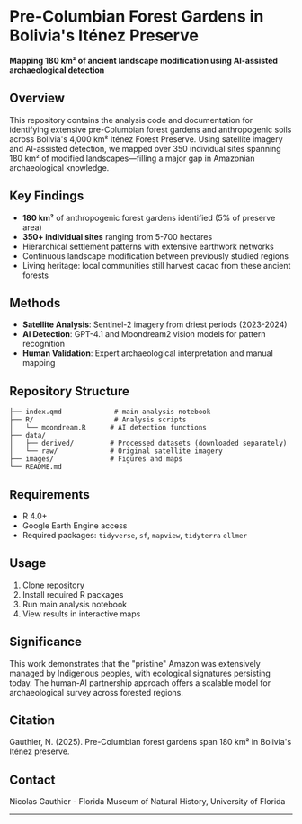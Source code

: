 # Pre-Columbian Forest Gardens in Bolivia's Iténez Preserve

**Mapping 180 km² of ancient landscape modification using AI-assisted archaeological detection**

## Overview

This repository contains the analysis code and documentation for identifying extensive pre-Columbian forest gardens and anthropogenic soils across Bolivia's 4,000 km² Iténez Forest Preserve. Using satellite imagery and AI-assisted detection, we mapped over 350 individual sites spanning 180 km² of modified landscapes—filling a major gap in Amazonian archaeological knowledge.

## Key Findings

-   **180 km²** of anthropogenic forest gardens identified (5% of preserve area)
-   **350+ individual sites** ranging from 5-700 hectares
-   Hierarchical settlement patterns with extensive earthwork networks
-   Continuous landscape modification between previously studied regions
-   Living heritage: local communities still harvest cacao from these ancient forests

## Methods

-   **Satellite Analysis**: Sentinel-2 imagery from driest periods (2023-2024)
-   **AI Detection**: GPT-4.1 and Moondream2 vision models for pattern recognition
-   **Human Validation**: Expert archaeological interpretation and manual mapping

## Repository Structure

```         
├── index.qmd             # main analysis notebook 
├── R/                    # Analysis scripts
│   └── moondream.R      # AI detection functions
├── data/
│   ├── derived/         # Processed datasets (downloaded separately)
│   └── raw/             # Original satellite imagery
├── images/              # Figures and maps
└── README.md
```

## Requirements

-   R 4.0+
-   Google Earth Engine access
-   Required packages: `tidyverse`, `sf`, `mapview`, `tidyterra` `ellmer`

## Usage

1.  Clone repository
2.  Install required R packages
3.  Run main analysis notebook
4.  View results in interactive maps

## Significance

This work demonstrates that the "pristine" Amazon was extensively managed by Indigenous peoples, with ecological signatures persisting today. The human-AI partnership approach offers a scalable model for archaeological survey across forested regions.

## Citation

Gauthier, N. (2025). Pre-Columbian forest gardens span 180 km² in Bolivia's Iténez preserve.

## Contact

Nicolas Gauthier - Florida Museum of Natural History, University of Florida

------------------------------------------------------------------------
